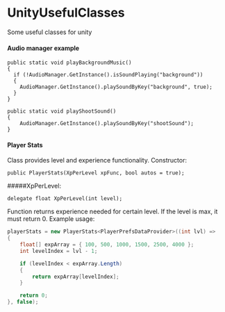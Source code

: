 # UnityUsefulClasses
Some useful classes for unity

#### Audio manager example

```
public static void playBackgroundMusic()
{
  if (!AudioManager.GetInstance().isSoundPlaying("background"))
  {
    AudioManager.GetInstance().playSoundByKey("background", true);
  }
}

public static void playShootSound()
{
    AudioManager.GetInstance().playSoundByKey("shootSound");
}

```

#### Player Stats

Class provides level and experience functionality. 
Constructor:

```
public PlayerStats(XpPerLevel xpFunc, bool autos = true);
```
#####XpPerLevel:
```
delegate float XpPerLevel(int level);
```
Function returns experience needed for certain level. If the level is max, it must return 0. Example usage:

```c#
playerStats = new PlayerStats<PlayerPrefsDataProvider>((int lvl) =>
{
    float[] expArray = { 100, 500, 1000, 1500, 2500, 4000 };
    int levelIndex = lvl - 1;

    if (levelIndex < expArray.Length)
    {
        return expArray[levelIndex];
    }

    return 0;
}, false);
```

